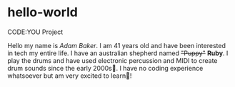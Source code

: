 # hello-world
CODE:YOU Project

Hello my name is *Adam Baker*.  I am 41 years old and have been interested in tech my entire life.  I have an australian shepherd named ~~"Puppy"~~ **Ruby**. 
I play the drums and have used electronic percussion and MIDI to create drum sounds since the early 2000s💾.  I have no coding experience whatsoever but am very excited to learn:rocket:!    
